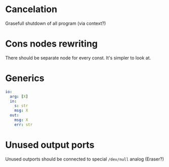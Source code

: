 # Cancelation

Grasefull shutdown of all program (via context?)

# Cons nodes rewriting

There should be separate node for every const.
It's simpler to look at.

# Generics

```yaml
io:
  arg: [X]
  in:
    s: str
    msg: X
  out:
    msg: X
    err: str
```

# Unused output ports

Unused outports should be connected to special `/dev/null` analog (Eraser?)
